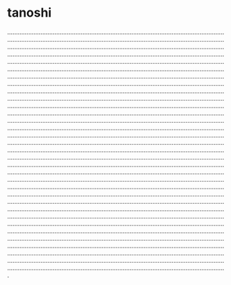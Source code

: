 # tanoshi
.............................................................................................................................................................................................................................................................................................................................................................................................................................................................................................................................................................................................................................................................................................................................................................................................................................................................................................................................................................................................................................................................................................................................................................................................................................................................................................................................................................................................................................................................................................................................................................................................................................................................................................................................................................................................................................................................................................................................................................................................................................................................................................................................................................................................................................................................................................................................................................................................................................................................................................................................................................................................................................................................................................................................................................................................................................................................................................................................................................................................................................................................................................................................................................................................................................................................................................................................................................................................................................................................................................................................................................................................................................................................................................................................................................................................................................................................................................................................................................................................................................................................................................................................................................................................................................................................